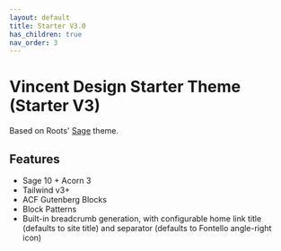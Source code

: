 ```yaml
---
layout: default
title: Starter V3.0
has_children: true
nav_order: 3
---
```


# Vincent Design Starter Theme (Starter V3)

Based on Roots' [Sage](https://roots.io/sage/) theme.

## Features

* Sage 10 + Acorn 3
* Tailwind v3+
* ACF Gutenberg Blocks
* Block Patterns
* Built-in breadcrumb generation, with configurable home link title (defaults to site title) and separator (defaults to Fontello angle-right icon)